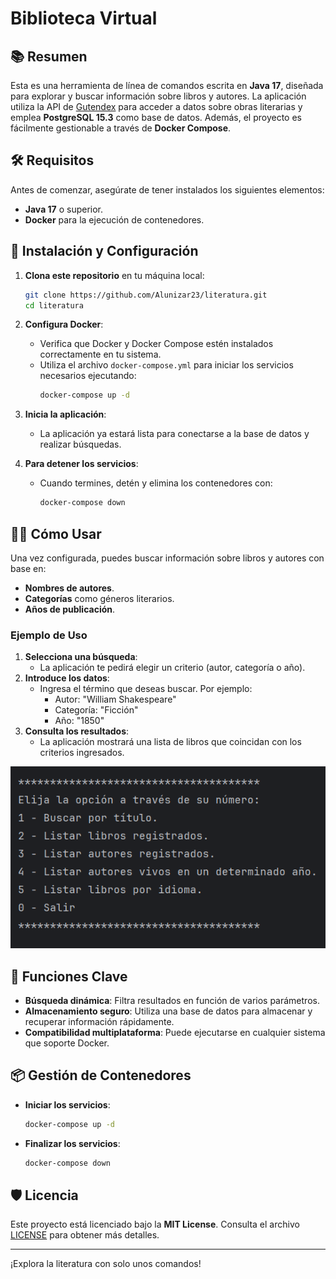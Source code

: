 # Biblioteca Virtual

## 📚 Resumen

Esta es una herramienta de línea de comandos escrita en **Java 17**, diseñada para explorar y buscar información sobre libros y autores. La aplicación utiliza la API de [Gutendex](https://gutendex.com/) para acceder a datos sobre obras literarias y emplea **PostgreSQL 15.3** como base de datos. Además, el proyecto es fácilmente gestionable a través de **Docker Compose**.

## 🛠️ Requisitos

Antes de comenzar, asegúrate de tener instalados los siguientes elementos:

- **Java 17** o superior.
- **Docker** para la ejecución de contenedores.

## 🚀 Instalación y Configuración

1. **Clona este repositorio** en tu máquina local:
    ```bash
    git clone https://github.com/Alunizar23/literatura.git
    cd literatura
    ```

2. **Configura Docker**:
    - Verifica que Docker y Docker Compose estén instalados correctamente en tu sistema.
    - Utiliza el archivo `docker-compose.yml` para iniciar los servicios necesarios ejecutando:
        ```bash
        docker-compose up -d
        ```

3. **Inicia la aplicación**:
    - La aplicación ya estará lista para conectarse a la base de datos y realizar búsquedas.

4. **Para detener los servicios**:
    - Cuando termines, detén y elimina los contenedores con:
        ```bash
        docker-compose down
        ```

## 🧑‍💻 Cómo Usar

Una vez configurada, puedes buscar información sobre libros y autores con base en:

- **Nombres de autores**.
- **Categorías** como géneros literarios.
- **Años de publicación**.

### Ejemplo de Uso
1. **Selecciona una búsqueda**:
    - La aplicación te pedirá elegir un criterio (autor, categoría o año).
2. **Introduce los datos**:
    - Ingresa el término que deseas buscar. Por ejemplo:
        - Autor: "William Shakespeare"
        - Categoría: "Ficción"
        - Año: "1850"
3. **Consulta los resultados**:
    - La aplicación mostrará una lista de libros que coincidan con los criterios ingresados.

![Ejemplo de salida](img.png)

## 🔄 Funciones Clave

- **Búsqueda dinámica**: Filtra resultados en función de varios parámetros.
- **Almacenamiento seguro**: Utiliza una base de datos para almacenar y recuperar información rápidamente.
- **Compatibilidad multiplataforma**: Puede ejecutarse en cualquier sistema que soporte Docker.

## 📦 Gestión de Contenedores

- **Iniciar los servicios**:
    ```bash
    docker-compose up -d
    ```
- **Finalizar los servicios**:
    ```bash
    docker-compose down
    ```

## 🛡️ Licencia

Este proyecto está licenciado bajo la **MIT License**. Consulta el archivo [LICENSE](LICENSE) para obtener más detalles.

---

¡Explora la literatura con solo unos comandos!
